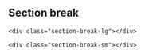 ## Section break

<div class="section-break-lg"></div>

<div class="section-break-sm"></div>

    <div class="section-break-lg"></div>

    <div class="section-break-sm"></div>
